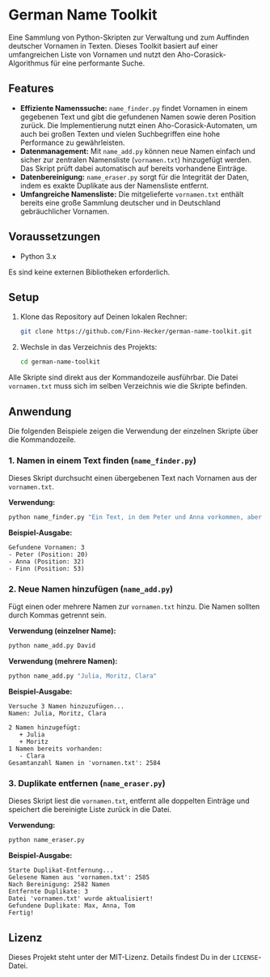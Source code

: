 # German Name Toolkit

Eine Sammlung von Python-Skripten zur Verwaltung und zum Auffinden deutscher Vornamen in Texten. Dieses Toolkit basiert auf einer umfangreichen Liste von Vornamen und nutzt den Aho-Corasick-Algorithmus für eine performante Suche.

## Features

-   **Effiziente Namenssuche:** `name_finder.py` findet Vornamen in einem gegebenen Text und gibt die gefundenen Namen sowie deren Position zurück. Die Implementierung nutzt einen Aho-Corasick-Automaten, um auch bei großen Texten und vielen Suchbegriffen eine hohe Performance zu gewährleisten.
-   **Datenmanagement:** Mit `name_add.py` können neue Namen einfach und sicher zur zentralen Namensliste (`vornamen.txt`) hinzugefügt werden. Das Skript prüft dabei automatisch auf bereits vorhandene Einträge.
-   **Datenbereinigung:** `name_eraser.py` sorgt für die Integrität der Daten, indem es exakte Duplikate aus der Namensliste entfernt.
-   **Umfangreiche Namensliste:** Die mitgelieferte `vornamen.txt` enthält bereits eine große Sammlung deutscher und in Deutschland gebräuchlicher Vornamen.

## Voraussetzungen

-   Python 3.x

Es sind keine externen Bibliotheken erforderlich.

## Setup

1.  Klone das Repository auf Deinen lokalen Rechner:
    ```bash
    git clone https://github.com/Finn-Hecker/german-name-toolkit.git
    ```

2.  Wechsle in das Verzeichnis des Projekts:
    ```bash
    cd german-name-toolkit
    ```

Alle Skripte sind direkt aus der Kommandozeile ausführbar. Die Datei `vornamen.txt` muss sich im selben Verzeichnis wie die Skripte befinden.

## Anwendung

Die folgenden Beispiele zeigen die Verwendung der einzelnen Skripte über die Kommandozeile.

### 1. Namen in einem Text finden (`name_finder.py`)

Dieses Skript durchsucht einen übergebenen Text nach Vornamen aus der `vornamen.txt`.

**Verwendung:**
```bash
python name_finder.py "Ein Text, in dem Peter und Anna vorkommen, aber auch Finn."
```

**Beispiel-Ausgabe:**
```
Gefundene Vornamen: 3
- Peter (Position: 20)
- Anna (Position: 32)
- Finn (Position: 53)
```

### 2. Neue Namen hinzufügen (`name_add.py`)

Fügt einen oder mehrere Namen zur `vornamen.txt` hinzu. Die Namen sollten durch Kommas getrennt sein.

**Verwendung (einzelner Name):**
```bash
python name_add.py David
```

**Verwendung (mehrere Namen):**
```bash
python name_add.py "Julia, Moritz, Clara"
```

**Beispiel-Ausgabe:**
```
Versuche 3 Namen hinzuzufügen...
Namen: Julia, Moritz, Clara

2 Namen hinzugefügt:
   + Julia
   + Moritz
1 Namen bereits vorhanden:
   - Clara
Gesamtanzahl Namen in 'vornamen.txt': 2584
```

### 3. Duplikate entfernen (`name_eraser.py`)

Dieses Skript liest die `vornamen.txt`, entfernt alle doppelten Einträge und speichert die bereinigte Liste zurück in die Datei.

**Verwendung:**
```bash
python name_eraser.py
```

**Beispiel-Ausgabe:**
```
Starte Duplikat-Entfernung...
Gelesene Namen aus 'vornamen.txt': 2585
Nach Bereinigung: 2582 Namen
Entfernte Duplikate: 3
Datei 'vornamen.txt' wurde aktualisiert!
Gefundene Duplikate: Max, Anna, Tom
Fertig!
```

## Lizenz

Dieses Projekt steht unter der MIT-Lizenz. Details findest Du in der `LICENSE`-Datei.
